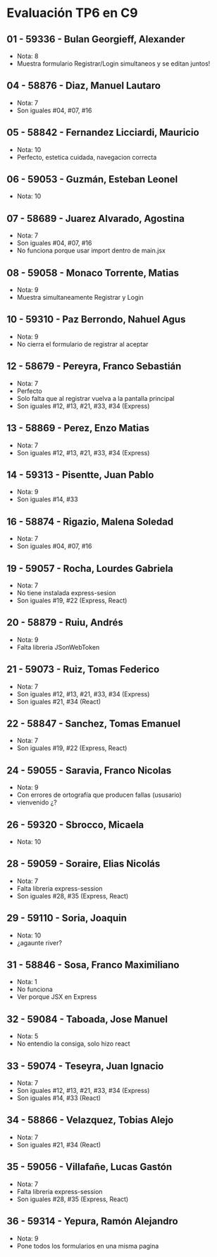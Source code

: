 # Evaluación TP6 en C9

## 01 - 59336 - Bulan Georgieff, Alexander
- Nota: 8
- Muestra formulario Registrar/Login simultaneos y se editan juntos!

## 04 - 58876 - Diaz, Manuel Lautaro
- Nota: 7
- Son iguales #04, #07, #16

## 05 - 58842 - Fernandez Licciardi, Mauricio
- Nota: 10
- Perfecto, estetica cuidada, navegacion correcta

## 06 - 59053 - Guzmán, Esteban Leonel
- Nota: 10

## 07 - 58689 - Juarez Alvarado, Agostina
- Nota: 7
- Son iguales #04, #07, #16
- No funciona porque usar import dentro de main.jsx

## 08 - 59058 - Monaco Torrente, Matias
- Nota: 9
- Muestra simultaneamente Registrar y Login

## 10 - 59310 - Paz Berrondo, Nahuel Agus
- Nota: 9
- No cierra el formulario de registrar al aceptar

## 12 - 58679 - Pereyra, Franco Sebastián
- Nota: 7
- Perfecto
- Solo falta que al registrar vuelva a la pantalla principal
- Son iguales #12, #13, #21, #33, #34 (Express)

## 13 - 58869 - Perez, Enzo Matias
- Nota: 7
- Son iguales #12, #13, #21, #33, #34 (Express)

## 14 - 59313 - Pisentte, Juan Pablo
- Nota: 9
- Son iguales #14, #33

## 16 - 58874 - Rigazio, Malena Soledad
- Nota: 7
- Son iguales #04, #07, #16

## 19 - 59057 - Rocha, Lourdes Gabriela
- Nota: 7
- No tiene instalada express-sesion
- Son iguales #19, #22 (Express, React)

## 20 - 58879 - Ruiu, Andrés
- Nota: 9
- Falta libreria JSonWebToken

## 21 - 59073 - Ruiz, Tomas Federico
- Nota: 7
- Son iguales #12, #13, #21, #33, #34 (Express)
- Son iguales #21, #34 (React)

## 22 - 58847 - Sanchez, Tomas Emanuel
- Nota: 7
- Son iguales #19, #22 (Express, React)

## 24 - 59055 - Saravia, Franco Nicolas
- Nota: 9
- Con errores de ortografía que producen fallas (ususario)
- vienvenido ¿?

## 26 - 59320 - Sbrocco, Micaela
- Nota: 10

## 28 - 59059 - Soraire, Elias Nicolás
- Nota: 7
- Falta libreria express-session
- Son iguales #28, #35 (Express, React)

## 29 - 59110 - Soria, Joaquin
- Nota: 10
- ¿agaunte river?

## 31 - 58846 - Sosa, Franco Maximiliano
- Nota: 1
- No funciona
- Ver porque JSX en Express

## 32 - 59084 - Taboada, Jose Manuel
- Nota: 5
- No entendio la consiga, solo hizo react

## 33 - 59074 - Teseyra, Juan Ignacio
- Nota: 7
- Son iguales #12, #13, #21, #33, #34 (Express)
- Son iguales #14, #33 (React)

## 34 - 58866 - Velazquez, Tobias Alejo
- Nota: 7
- Son iguales #21, #34 (React)

## 35 - 59056 - Villafañe, Lucas Gastón
- Nota: 7
- Falta libreria express-session
- Son iguales #28, #35 (Express, React)

## 36 - 59314 - Yepura, Ramón Alejandro
- Nota: 9
- Pone todos los formularios en una misma pagina
